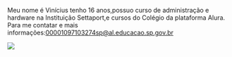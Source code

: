 Meu nome é Vinícius tenho 16 anos,possuo curso de administração e hardware na Instituição Settaport,e cursos do Colégio da plataforma Alura.
Para me contatar e mais informações:00001097103274sp@al.educacao.sp.gov.br

![](https://itunes.apple.com/app/apple-store/id917932200?pt=39040802&ct=Media1GIFV2&mt=8)
